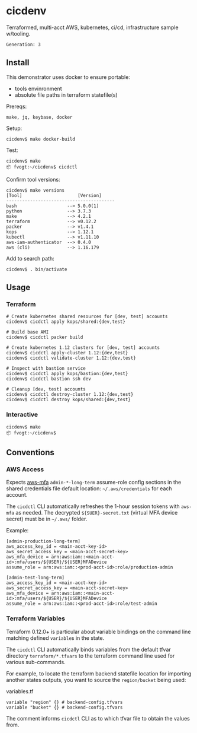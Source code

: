 # cicdenv
Terraformed, multi-acct AWS, kubernetes, ci/cd, infrastructure sample w/tooling.

```
Generation: 3
```

## Install
This demonstrator uses docker to ensure portable:
* tools envinronment
* absolute file paths in terraform statefile(s)

Prereqs:
```
make, jq, keybase, docker
```

Setup:
```
cicdenv$ make docker-build
```

Test:
```
cicdenv$ make
📦 fvogt:~/cicdenv$ cicdctl
```

Confirm tool versions:
```
cicdenv$ make versions
[Tool]                     [Version]
-----------------------------------------
bash                   --> 5.0.0(1)
python                 --> 3.7.3
make                   --> 4.2.1
terraform              --> v0.12.2
packer                 --> v1.4.1
kops                   --> 1.12.1
kubectl                --> v1.11.10
aws-iam-authenticator  --> 0.4.0
aws (cli)              --> 1.16.179
```

Add to search path:
```
cicdenv$ . bin/activate
```

## Usage
### Terraform
```
# Create kubernetes shared resources for [dev, test] accounts
cicdenv$ cicdctl apply kops/shared:{dev,test}

# Build base AMI
cicdenv$ cicdctl packer build

# Create kubernetes 1.12 clusters for [dev, test] accounts
cicdenv$ cicdctl apply-cluster 1.12:{dev,test}
cicdenv$ cicdctl validate-cluster 1.12:{dev,test}

# Inspect with bastion service
cicdenv$ cicdctl apply kops/bastion:{dev,test}
cicdenv$ cicdctl bastion ssh dev

# Cleanup [dev, test] accounts
cicdenv$ cicdctl destroy-cluster 1.12:{dev,test}
cicdenv$ cicdctl destroy kops/shared:{dev,test}
```

### Interactive
```
cicdenv$ make
📦 fvogt:~/cicdenv$
```

## Conventions
### AWS Access
Expects [aws-mfa]() `admin-*-long-term` assume-role config sections 
in the shared credentials file default location: `~/.aws/credentials` for each account.

The `cicdctl` CLI automatically refreshes the 1-hour session tokens with `aws-mfa` as needed.
The decrypted `${SUER}-secret.txt` (virtual MFA device secret) must be in `~/.aws/` folder.

Example:
```
[admin-production-long-term]
aws_access_key_id = <main-acct-key-id>
aws_secret_access_key = <main-acct-secret-key>
aws_mfa_device = arn:aws:iam::<main-acct-id>:mfa/users/${USER}/${USER}MFADevice
assume_role = arn:aws:iam::<prod-acct-id>:role/production-admin

[admin-test-long-term]
aws_access_key_id = <main-acct-key-id>
aws_secret_access_key = <main-acct-secret-key>
aws_mfa_device = arn:aws:iam::<main-acct-id>:mfa/users/${USER}/${USER}MFADevice
assume_role = arn:aws:iam::<prod-acct-id>:role/test-admin
```

### Terraform Variables
Terraform 0.12.0+ is particular about variable bindings on the command line
matching defined `variable`s in the state.

The `cicdctl` CLI automatically binds variables from the default tfvar directory `terraform/*.tfvars`
to the terraform command line used for various sub-commands.

For example, to locate the terraform backend statefile location for
importing another states outputs, you want to source the `region/bucket` being used:

variables.tf
```
variable "region" {} # backend-config.tfvars
variable "bucket" {} # backend-config.tfvars
```
The comment informs `cicdctl` CLI as to which tfvar file to obtain the values from.

